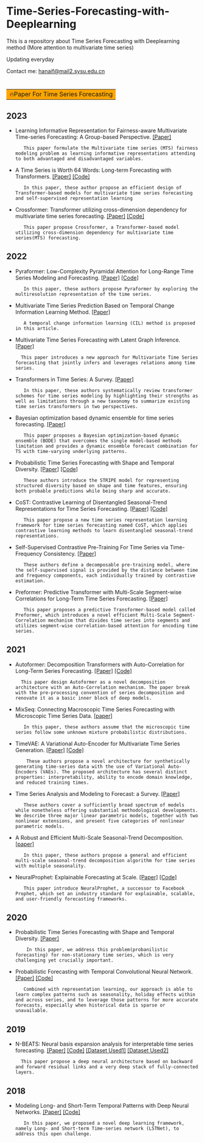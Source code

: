 # Time-Series-Forecasting-with-Deeplearning

This is a repository about Time Series Forecasting with Deeplearning method (More attention to multivariate time series)

Updating everyday


Contact me: hanaif@mail2.sysu.edu.cn</font> 

# <table><tr><td bgcolor=orange>   🔥Paper For Time Series Forecasting</td></tr></table>

## 2023

- Learning Informative Representation for Fairness-aware Multivariate Time-series Forecasting:  A Group-based Perspective.  [[Paper]](https://arxiv.org/abs/2301.11535) 

         This paper formulate the Multivariate time series (MTS) fairness modeling problem as learning informative representations attending to both advantaged and disadvantaged variables.

- A Time Series is Worth 64 Words: Long-term Forecasting with Transformers.  [[Paper]](https://arxiv.org/pdf/2211.14730.pdf)  [[Code]](https://github.com/yuqinie98/patchtst)

         In this paper, these author propose an efficient design of Transformer-based models for multivariate time series forecasting and self-supervised representation learning
         
- Crossformer: Transformer utilizing cross-dimension dependency for multivariate time series forecasting.  [[Paper]](https://openreview.net/pdf?id=vSVLM2j9eie) [[Code]](https://github.com/Thinklab-SJTU/Crossformer)

         This paper propose Crossformer, a Transformer-based model utilizing cross-dimension dependency for multivariate time series(MTS) forecasting.



## 2022

- Pyraformer: Low-Complexity Pyramidal Attention for Long-Range Time Series Modeling and Forecasting.  [[Paper]](https://openreview.net/forum?id=0EXmFzUn5I) [[Code]](https://github.com/alipay/Pyraformer)

         In this paper, these authors propose Pyraformer by exploring the multiresolution representation of the time series.


- Multivariate Time Series Prediction Based on Temporal Change Information Learning Method.  [[Paper]](https://github.com/hanlaoshi/Time-Series-Forecasting-with-Deeplearning/blob/main/PDF%20files%20repo/Multivariate_Time_Series_Prediction_Based_on_Temporal_Change_Information_Learning_Method.pdf)

         A temporal change information learning (CIL) method is proposed in this article.

- Multivariate Time Series Forecasting with Latent Graph Inference.  [[Paper]](https://arxiv.org/abs/2203.03423)

        This paper introduces a new approach for Multivariate Time Series forecasting that jointly infers and leverages relations among time series.

- Transformers in Time Series: A Survey.  [[Paper]](https://arxiv.org/abs/2202.07125) 

         In this paper, these authors systematically review transformer schemes for time series modeling by highlighting their strengths as well as limitations through a new taxonomy to summarize existing time series transformers in two perspectives. 
         
- Bayesian optimization based dynamic ensemble for time series forecasting. [[Paper]](https://www.sciencedirect.com/science/article/pii/S0020025522000135)

         This paper proposes a Bayesian optimization-based dynamic ensemble (BODE) that overcomes the single model-based methods limitation and provides a dynamic ensemble forecast combination for TS with time-varying underlying patterns.

- Probabilistic Time Series Forecasting with Shape and Temporal Diversity.  [[Paper]](https://proceedings.neurips.cc/paper/2020/hash/2f2b265625d76a6704b08093c652fd79-Abstract.html)  [[Code]](https://github.com/vincent-leguen/STRIPE)

         These authors introduce the STRIPE model for representing structured diversity based on shape and time features, ensuring both probable predictions while being sharp and accurate.

- CoST: Contrastive Learning of Disentangled Seasonal-Trend Representations for Time Series Forecasting. [[Paper]](https://arxiv.org/abs/2202.01575)  [[Code]](https://github.com/salesforce/CoST)

         This paper propose a new time series representation learning framework for time series forecasting named CoST, which applies contrastive learning methods to learn disentangled seasonal-trend representations.

- Self-Supervised Contrastive Pre-Training For Time Series via Time-Frequency Consistency. [[Paper]](https://arxiv.org/abs/2206.08496)

         These authors define a decomposable pre-training model, where the self-supervised signal is provided by the distance between time and frequency components, each individually trained by contrastive estimation.

- Preformer: Predictive Transformer with Multi-Scale Segment-wise Correlations for Long-Term Time Series Forecasting. [[Paper]](https://arxiv.org/abs/2202.11356)

         This paper proposes a predictive Transformer-based model called Preformer, which introduces a novel efficient Multi-Scale Segment-Correlation mechanism that divides time series into segments and utilizes segment-wise correlation-based attention for encoding time series.


## 2021
- Autoformer: Decomposition Transformers with Auto-Correlation for Long-Term Series Forecasting.   [[Paper]](https://proceedings.neurips.cc/paper/2021/hash/bcc0d400288793e8bdcd7c19a8ac0c2b-Abstract.html)  [[Code]](https://github.com/hanlaoshi/Autoformer)

        This paper design Autoformer as a novel decomposition architecture with an Auto-Correlation mechanism. The paper break with the pre-processing convention of series decomposition and renovate it as a basic inner block of deep models.
        
- MixSeq: Connecting Macroscopic Time Series Forecasting with Microscopic Time Series Data.  [[paper]](https://arxiv.org/abs/2110.14354)

         In this paper, these authors assume that the microscopic time series follow some unknown mixture probabilistic distributions. 

- TimeVAE: A Variational Auto-Encoder for Multivariate Time Series Generation. [[Paper]](https://arxiv.org/abs/2111.08095)  [[Code]](https://github.com/abudesai/timeVAE)

          These authors propose a novel architecture for synthetically generating time-series data with the use of Variational Auto-Encoders (VAEs). The proposed architecture has several distinct properties: interpretability, ability to encode domain knowledge, and reduced training times.

- Time Series Analysis and Modeling to Forecast: a Survey. [[Paper]](https://arxiv.org/abs/2104.00164)

         These authors cover a sufficiently broad spectrum of models while nonetheless offering substantial methodological developments. We describe three major linear parametric models, together with two nonlinear extensions, and present five categories of nonlinear parametric models.

- A Robust and Efficient Multi-Scale Seasonal-Trend Decomposition. [[paper]](https://ieeexplore.ieee.org/abstract/document/9413939)

         In this paper, these authors propose a general and efficient multi-scale seasonal-trend decomposition algorithm for time series with multiple seasonality.

- NeuralProphet: Explainable Forecasting at Scale. [[Paper]](https://arxiv.org/abs/2111.15397)  [[Code]](https://github.com/ourownstory/neural_prophet)

         This paper introduce NeuralProphet, a successor to Facebook Prophet, which set an industry standard for explainable, scalable, and user-friendly forecasting frameworks.

## 2020

- Probabilistic Time Series Forecasting with Shape and Temporal Diversity.  [[Paper]](https://proceedings.neurips.cc/paper/2020/hash/2f2b265625d76a6704b08093c652fd79-Abstract.html)

          In this paper, we address this problem(probanilistic forecasting) for non-stationary time series, which is very challenging yet crucially important.
- Probabilistic Forecasting with Temporal Convolutional Neural Network. [[Paper]](https://arxiv.org/abs/1906.04397)  [[Code]](https://github.com/oneday88/deepTCN?utm_source=catalyzex.com)

         Combined with representation learning, our approach is able to learn complex patterns such as seasonality, holiday effects within and across series, and to leverage those patterns for more accurate forecasts, especially when historical data is sparse or unavailable.

## 2019

- N-BEATS: Neural basis expansion analysis for interpretable time series forecasting.  [[Paper]](https://arxiv.org/abs/1905.10437) [[Code]](https://github.com/unit8co/darts)   [[Dataset Used1]](https://paperswithcode.com/dataset/m4)  [[Dataset Used2]](https://paperswithcode.com/dataset/timehetnet) 

        This paper propose a deep neural architecture based on backward and forward residual links and a very deep stack of fully-connected layers. 


## 2018
- Modeling Long- and Short-Term Temporal Patterns with Deep Neural Networks. [[Paper]](https://arxiv.org/abs/1703.07015)  [[Code]](https://github.com/laiguokun/LSTNet)

         In this paper, we proposed a novel deep learning framework, namely Long- and Short-term Time-series network (LSTNet), to address this open challenge.
